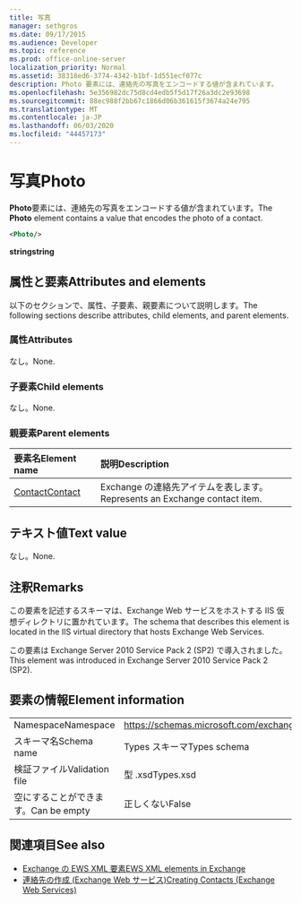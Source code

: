 ```yaml
---
title: 写真
manager: sethgros
ms.date: 09/17/2015
ms.audience: Developer
ms.topic: reference
ms.prod: office-online-server
localization_priority: Normal
ms.assetid: 38318ed6-3774-4342-b1bf-1d551ecf077c
description: Photo 要素には、連絡先の写真をエンコードする値が含まれています。
ms.openlocfilehash: 5e356982dc75d8cd4edb5f5d17f26a3dc2e93698
ms.sourcegitcommit: 88ec988f2bb67c1866d06b361615f3674a24e795
ms.translationtype: MT
ms.contentlocale: ja-JP
ms.lasthandoff: 06/03/2020
ms.locfileid: "44457173"
---
```

# <a name="photo"></a><span data-ttu-id="c4d2c-103">写真</span><span class="sxs-lookup"><span data-stu-id="c4d2c-103">Photo</span></span>

<span data-ttu-id="c4d2c-104">**Photo**要素には、連絡先の写真をエンコードする値が含まれています。</span><span class="sxs-lookup"><span data-stu-id="c4d2c-104">The **Photo** element contains a value that encodes the photo of a contact.</span></span> 
  
```XML
<Photo/>
```

<span data-ttu-id="c4d2c-105">**string**</span><span class="sxs-lookup"><span data-stu-id="c4d2c-105">**string**</span></span>

## <a name="attributes-and-elements"></a><span data-ttu-id="c4d2c-106">属性と要素</span><span class="sxs-lookup"><span data-stu-id="c4d2c-106">Attributes and elements</span></span>

<span data-ttu-id="c4d2c-107">以下のセクションで、属性、子要素、親要素について説明します。</span><span class="sxs-lookup"><span data-stu-id="c4d2c-107">The following sections describe attributes, child elements, and parent elements.</span></span>
  
### <a name="attributes"></a><span data-ttu-id="c4d2c-108">属性</span><span class="sxs-lookup"><span data-stu-id="c4d2c-108">Attributes</span></span>

<span data-ttu-id="c4d2c-109">なし。</span><span class="sxs-lookup"><span data-stu-id="c4d2c-109">None.</span></span>
  
### <a name="child-elements"></a><span data-ttu-id="c4d2c-110">子要素</span><span class="sxs-lookup"><span data-stu-id="c4d2c-110">Child elements</span></span>

<span data-ttu-id="c4d2c-111">なし。</span><span class="sxs-lookup"><span data-stu-id="c4d2c-111">None.</span></span>
  
### <a name="parent-elements"></a><span data-ttu-id="c4d2c-112">親要素</span><span class="sxs-lookup"><span data-stu-id="c4d2c-112">Parent elements</span></span>

|<span data-ttu-id="c4d2c-113">**要素名**</span><span class="sxs-lookup"><span data-stu-id="c4d2c-113">**Element name**</span></span>|<span data-ttu-id="c4d2c-114">**説明**</span><span class="sxs-lookup"><span data-stu-id="c4d2c-114">**Description**</span></span>|
|:-----|:-----|
|[<span data-ttu-id="c4d2c-115">Contact</span><span class="sxs-lookup"><span data-stu-id="c4d2c-115">Contact</span></span>](contact.md) <br/> |<span data-ttu-id="c4d2c-116">Exchange の連絡先アイテムを表します。</span><span class="sxs-lookup"><span data-stu-id="c4d2c-116">Represents an Exchange contact item.</span></span>  <br/> |
   
## <a name="text-value"></a><span data-ttu-id="c4d2c-117">テキスト値</span><span class="sxs-lookup"><span data-stu-id="c4d2c-117">Text value</span></span>

<span data-ttu-id="c4d2c-118">なし。</span><span class="sxs-lookup"><span data-stu-id="c4d2c-118">None.</span></span>
  
## <a name="remarks"></a><span data-ttu-id="c4d2c-119">注釈</span><span class="sxs-lookup"><span data-stu-id="c4d2c-119">Remarks</span></span>

<span data-ttu-id="c4d2c-120">この要素を記述するスキーマは、Exchange Web サービスをホストする IIS 仮想ディレクトリに置かれています。</span><span class="sxs-lookup"><span data-stu-id="c4d2c-120">The schema that describes this element is located in the IIS virtual directory that hosts Exchange Web Services.</span></span>
  
<span data-ttu-id="c4d2c-121">この要素は Exchange Server 2010 Service Pack 2 (SP2) で導入されました。</span><span class="sxs-lookup"><span data-stu-id="c4d2c-121">This element was introduced in Exchange Server 2010 Service Pack 2 (SP2).</span></span>
  
## <a name="element-information"></a><span data-ttu-id="c4d2c-122">要素の情報</span><span class="sxs-lookup"><span data-stu-id="c4d2c-122">Element information</span></span>

|||
|:-----|:-----|
|<span data-ttu-id="c4d2c-123">Namespace</span><span class="sxs-lookup"><span data-stu-id="c4d2c-123">Namespace</span></span>  <br/> |https://schemas.microsoft.com/exchange/services/2006/types  <br/> |
|<span data-ttu-id="c4d2c-124">スキーマ名</span><span class="sxs-lookup"><span data-stu-id="c4d2c-124">Schema name</span></span>  <br/> |<span data-ttu-id="c4d2c-125">Types スキーマ</span><span class="sxs-lookup"><span data-stu-id="c4d2c-125">Types schema</span></span>  <br/> |
|<span data-ttu-id="c4d2c-126">検証ファイル</span><span class="sxs-lookup"><span data-stu-id="c4d2c-126">Validation file</span></span>  <br/> |<span data-ttu-id="c4d2c-127">型 .xsd</span><span class="sxs-lookup"><span data-stu-id="c4d2c-127">Types.xsd</span></span>  <br/> |
|<span data-ttu-id="c4d2c-128">空にすることができます。</span><span class="sxs-lookup"><span data-stu-id="c4d2c-128">Can be empty</span></span>  <br/> |<span data-ttu-id="c4d2c-129">正しくない</span><span class="sxs-lookup"><span data-stu-id="c4d2c-129">False</span></span>  <br/> |
   
## <a name="see-also"></a><span data-ttu-id="c4d2c-130">関連項目</span><span class="sxs-lookup"><span data-stu-id="c4d2c-130">See also</span></span>

- [<span data-ttu-id="c4d2c-131">Exchange の EWS XML 要素</span><span class="sxs-lookup"><span data-stu-id="c4d2c-131">EWS XML elements in Exchange</span></span>](ews-xml-elements-in-exchange.md)
- [<span data-ttu-id="c4d2c-132">連絡先の作成 (Exchange Web サービス)</span><span class="sxs-lookup"><span data-stu-id="c4d2c-132">Creating Contacts (Exchange Web Services)</span></span>](https://msdn.microsoft.com/library/4845917e-70d1-481c-bbd7-011ec6571789%28Office.15%29.aspx)

